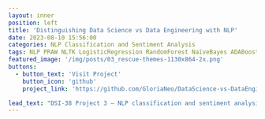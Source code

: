 ```yaml
---
layout: inner
position: left
title: 'Distinguishing Data Science vs Data Engineering with NLP'
date: 2023-08-10 15:56:00
categories: NLP Classification and Sentiment Analysis
tags: NLP PRAW NLTK LogisticRegression RandomForest NaïveBayes ADABoost SVM
featured_image: '/img/posts/03_rescue-themes-1130x864-2x.png'
buttons:
  - button_text: 'Visit Project'
    button_icon: 'github'
    project_link: 'https://github.com/GloriaNeo/DataScience-vs-DataEngineering-NLP'

lead_text: "DSI-38 Project 3 – NLP classification and sentiment analysis of comments from a discussion channel, to guide a tech education company's business strategy."
---
```

